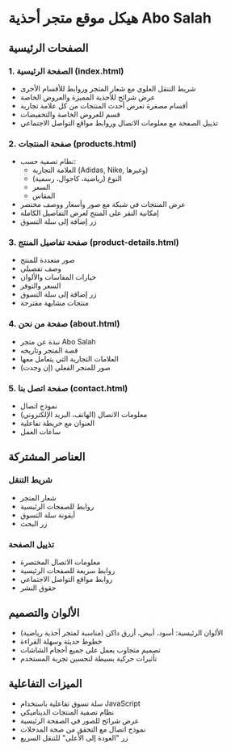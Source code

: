 # هيكل موقع متجر أحذية Abo Salah

## الصفحات الرئيسية

### 1. الصفحة الرئيسية (index.html)
- شريط التنقل العلوي مع شعار المتجر وروابط للأقسام الأخرى
- عرض شرائح للأحذية المميزة والعروض الخاصة
- أقسام مصغرة تعرض أحدث المنتجات من كل علامة تجارية
- قسم للعروض الخاصة والتخفيضات
- تذييل الصفحة مع معلومات الاتصال وروابط مواقع التواصل الاجتماعي

### 2. صفحة المنتجات (products.html)
- نظام تصفية حسب:
  - العلامة التجارية (Adidas, Nike, وغيرها)
  - النوع (رياضية، كاجوال، رسمية)
  - السعر
  - المقاس
- عرض المنتجات في شبكة مع صور وأسعار ووصف مختصر
- إمكانية النقر على المنتج لعرض التفاصيل الكاملة
- زر إضافة إلى سلة التسوق

### 3. صفحة تفاصيل المنتج (product-details.html)
- صور متعددة للمنتج
- وصف تفصيلي
- خيارات المقاسات والألوان
- السعر والتوفر
- زر إضافة إلى سلة التسوق
- منتجات مشابهة مقترحة

### 4. صفحة من نحن (about.html)
- نبذة عن متجر Abo Salah
- قصة المتجر وتاريخه
- العلامات التجارية التي يتعامل معها
- صور للمتجر الفعلي (إن وجدت)

### 5. صفحة اتصل بنا (contact.html)
- نموذج اتصال
- معلومات الاتصال (الهاتف، البريد الإلكتروني)
- العنوان مع خريطة تفاعلية
- ساعات العمل

## العناصر المشتركة

### شريط التنقل
- شعار المتجر
- روابط للصفحات الرئيسية
- أيقونة سلة التسوق
- زر البحث

### تذييل الصفحة
- معلومات الاتصال المختصرة
- روابط سريعة للصفحات الرئيسية
- روابط مواقع التواصل الاجتماعي
- حقوق النشر

## الألوان والتصميم
- الألوان الرئيسية: أسود، أبيض، أزرق داكن (مناسبة لمتجر أحذية رياضية)
- خطوط حديثة وسهلة القراءة
- تصميم متجاوب يعمل على جميع أحجام الشاشات
- تأثيرات حركية بسيطة لتحسين تجربة المستخدم

## الميزات التفاعلية
- سلة تسوق تفاعلية باستخدام JavaScript
- نظام تصفية المنتجات الديناميكي
- عرض شرائح للصور في الصفحة الرئيسية
- نموذج اتصال مع التحقق من صحة المدخلات
- زر "العودة إلى الأعلى" للتنقل السريع

